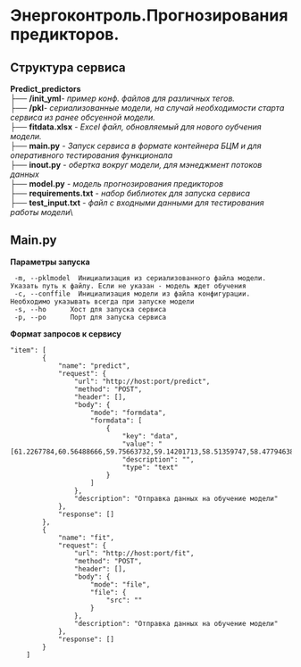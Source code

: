 # Энергоконтроль.Прогнозирования предикторов.

Структура сервиса
------------
**Predict_predictors**\
├── **/init_yml**- *пример конф. файлов для различных тегов.*\
├── **/pkl**- *сериализованные модели, на случай необходимости старта сервиса из ранее обсуенной модели.*\
├── **fitdata.xlsx** - *Excel файл, обновляемый для нового оубчения модели.*\
├── **main.py** - *Запуск сервиса в формате контейнера БЦМ и для оперативного тестирования функционала*\
├── **inout.py** - *обертка вокруг модели, для мэнеджмент потоков данных*\
├── **model.py** - *модель прогнозирования предикторов*\
├── **requirements.txt** - *набор библиотек для запуска сервиса*\
├── **test_input.txt** - *файл с входными данными для тестирования работы модели*\

Main.py 
------------
**Параметры запуска**

     -m, --pklmodel  Инициализация из сериализованного файла модели. Указать путь к файлу. Если не указан - модель ждет обучения
     -c, --conffile  Инициализация модели из файла конфигурации. Необходимо указывать всегда при запуске модели
     -s, --ho      Хост для запуска сервиса
     -p, --po      Порт для запуска сервиса

**Формат запросов к сервису**

    "item": [
            {
                "name": "predict",
                "request": {
                    "url": "http://host:port/predict",
                    "method": "POST",
                    "header": [],
                    "body": {
                        "mode": "formdata",
                        "formdata": [
                            {
                                "key": "data",
                                "value": "[61.2267784,60.56488666,59.75663732,59.14201713,58.51359747,58.47794638,59.778032,62.09214114,64.41402578,66.57845128,68.78616949,70.96060312,73.21364338,74.16188172,74.68927435,75.11471952,75.54818438,75.95481091,76.3519242,76.68327024,77.16724614,77.53143821,77.9927766,78.59836405,79.03851746,79.45138843,79.44965395,77.38116513,75.48356907,76.00629289,77.60337285,79.52007933,79.73462668,79.13210677,78.68374046,77.16762219,76.52585036,76.13711398,75.27197244,74.58478867,74.03987069,73.48808537,72.86718909,72.29829501,71.90630514,71.50715133,70.92256084,70.51935451,70.07958354,69.62964925,69.18881133,68.73684567,68.28142994,67.98537833,67.91968169,68.25701406,68.66909953,69.14531896,69.92065529,70.15073052,70.11413142,70.13888529,69.20269334,65.34744781,64.6765891,64.12891882,63.83414627,63.30574641,63.3194931,63.45028559,63.65866621,63.70378999,64.02760724,64.83792778,65.50243202,66.90973056,68.72791042,70.56535709,72.38063019,74.18911359,75.69793873,77.16181925,78.97901435,80.77268161,81.0512249,80.3141283,79.28720085,78.11034876,77.20954358,76.50378012,75.2143905,73.22065952,71.92669198,70.98077387,70.04773903,69.50426739]",
                                "description": "",
                                "type": "text"
                            }
                        ]
                    },
                    "description": "Отправка данных на обучение модели"
                },
                "response": []
            },
            {
                "name": "fit",
                "request": {
                    "url": "http://host:port/fit",
                    "method": "POST",
                    "header": [],
                    "body": {
                        "mode": "file",
                        "file": {
                            "src": ""
                        }
                    },
                    "description": "Отправка данных на обучение модели"
                },
                "response": []
            }
        ]